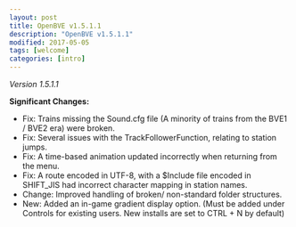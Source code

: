 ```yaml
---
layout: post
title: OpenBVE v1.5.1.1
description: "OpenBVE v1.5.1.1"
modified: 2017-05-05
tags: [welcome]
categories: [intro]
---
```


*Version 1.5.1.1*

**Significant Changes:**
* Fix: Trains missing the Sound.cfg file (A minority of trains from the BVE1 / BVE2 era) were broken.
* Fix: Several issues with the TrackFollowerFunction, relating to station jumps.
* Fix: A time-based animation updated incorrectly when returning from the menu.
* Fix: A route encoded in UTF-8, with a $Include file encoded in SHIFT_JIS had incorrect character mapping in station names.
* Change: Improved handling of broken/ non-standard folder structures. 
* New: Added an in-game gradient display option. (Must be added under Controls for existing users. New installs are set to CTRL + N by default)